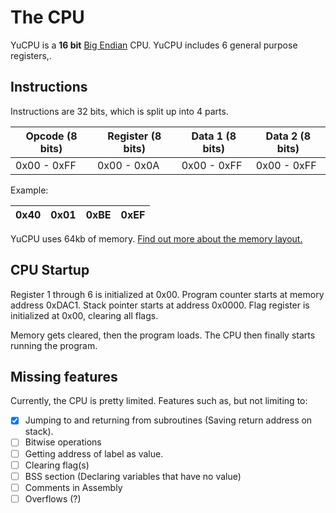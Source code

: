 # The CPU

YuCPU is a **16 bit** [Big Endian](https://en.wikipedia.org/wiki/Endianness) CPU. YuCPU includes 6 general purpose registers,.

## Instructions

Instructions are 32 bits, which is split up into 4 parts.

| Opcode (8 bits) | Register (8 bits) | Data 1 (8 bits) | Data 2 (8 bits) |
| --- | --- | --- | --- |
| 0x00 - 0xFF | 0x00 - 0x0A | 0x00 - 0xFF | 0x00 - 0xFF |

Example:

| 0x40 | 0x01 | 0xBE | 0xEF |
| ---| --- | --- | --- |

YuCPU uses 64kb of memory. [Find out more about the memory layout.](./memory.md)

## CPU Startup

Register 1 through 6 is initialized at 0x00. Program counter starts at memory address 0xDAC1. Stack pointer starts at address 0x0000. Flag register is initialized at 0x00, clearing all flags.

Memory gets cleared, then the program loads. The CPU then finally starts running the program.

## Missing features

Currently, the CPU is pretty limited. Features such as, but not limiting to:

- [x] Jumping to and returning from subroutines (Saving return address on stack).
- [ ] Bitwise operations
- [ ] Getting address of label as value.
- [ ] Clearing flag(s)
- [ ] BSS section (Declaring variables that have no value)
- [ ] Comments in Assembly
- [ ] Overflows (?)